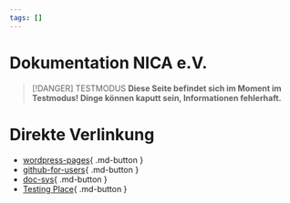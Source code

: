 ```yaml
---
tags: []
---
```


# Dokumentation NICA e.V.

> [!DANGER] TESTMODUS
> **Diese Seite befindet sich im Moment im Testmodus! Dinge können kaputt sein, 
> Informationen fehlerhaft.**


# Direkte Verlinkung

- [wordpress-pages](wordpress-pages.md){  .md-button }
- [github-for-users](github-for-users.md){  .md-button }
- [doc-sys](doc-sys.md){  .md-button }
- [Testing Place](Testing%20Place.md){  .md-button }



